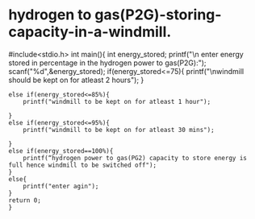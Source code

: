 # hydrogen to gas(P2G)-storing-capacity-in-a-windmill.
#include<stdio.h>
int main(){
    int energy_stored;
    printf("\n enter energy stored in percentage in the hydrogen power to gas(P2G):");
    scanf("%d",&energy_stored);
    if(energy_stored<=75){
        printf("\nwindmill should be kept on for atleast 2 hours");
    }
    
    else if(energy_stored<=85%){
        printf("windmill to be kept on for atleast 1 hour");

    }
    else if(energy_stored<=95%){
        printf("windmill to be kept on for atleast 30 mins");

    }
    else if(energy_stored==100%){
        printf(“hydrogen power to gas(PG2) capacity to store energy is full hence windmill to be switched off");
    }
    else{
        printf("enter agin");
    }
    return 0;
    }
    

    
    

